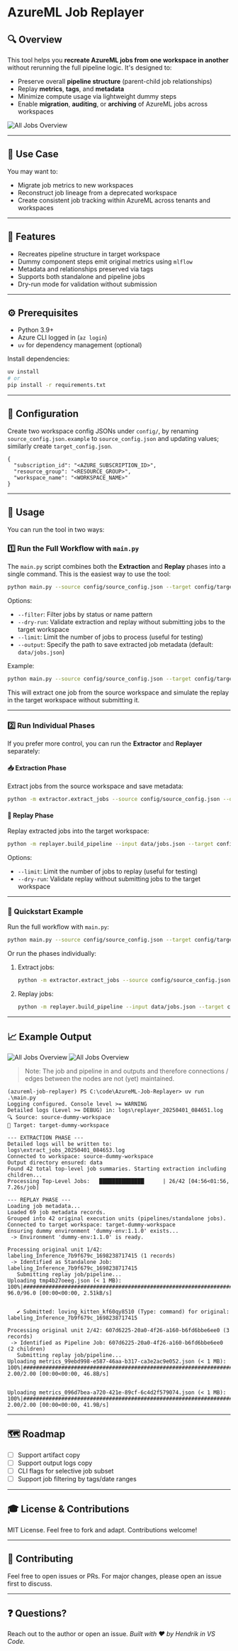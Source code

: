 # AzureML Job Replayer

## 🔍 Overview

This tool helps you **recreate AzureML jobs from one workspace in another** without rerunning the full pipeline logic. It's designed to:

- Preserve overall **pipeline structure** (parent-child job relationships)
- Replay **metrics**, **tags**, and **metadata**
- Minimize compute usage via lightweight dummy steps
- Enable **migration**, **auditing**, or **archiving** of AzureML jobs across workspaces

![All Jobs Overview](/assets/docs/all_jobs.png)

---

## 🔄 Use Case

You may want to:

- Migrate job metrics to new workspaces
- Reconstruct job lineage from a deprecated workspace
- Create consistent job tracking within AzureML across tenants and workspaces

---

## 🚀 Features

- Recreates pipeline structure in target workspace
- Dummy component steps emit original metrics using `mlflow`
- Metadata and relationships preserved via tags
- Supports both standalone and pipeline jobs
- Dry-run mode for validation without submission

---

## ⚙️ Prerequisites

- Python 3.9+
- Azure CLI logged in (`az login`)
- `uv` for dependency management (optional)

Install dependencies:

```bash
uv install
# or
pip install -r requirements.txt
```

---

## 🔧 Configuration

Create two workspace config JSONs under `config/`, by renaming `source_config.json.example` to `source_config.json` and updating values; similarly create `target_config.json`.

```jsonc
{
  "subscription_id": "<AZURE_SUBSCRIPTION_ID>",
  "resource_group": "<RESOURCE_GROUP>",
  "workspace_name": "<WORKSPACE_NAME>"
}
```

---

## 🎯 Usage

You can run the tool in two ways:

### 1️⃣ **Run the Full Workflow with `main.py`**

The `main.py` script combines both the **Extraction** and **Replay** phases into a single command. This is the easiest way to use the tool:

```bash
python main.py --source config/source_config.json --target config/target_config.json
```

Options:

- `--filter`: Filter jobs by status or name pattern
- `--dry-run`: Validate extraction and replay without submitting jobs to the target workspace
- `--limit`: Limit the number of jobs to process (useful for testing)
- `--output`: Specify the path to save extracted job metadata (default: `data/jobs.json`)

Example:

```bash
python main.py --source config/source_config.json --target config/target_config.json --limit 1 --dry-run
```

This will extract one job from the source workspace and simulate the replay in the target workspace without submitting it.

---

### 2️⃣ **Run Individual Phases**

If you prefer more control, you can run the **Extractor** and **Replayer** separately:

#### 📥 Extraction Phase

Extract jobs from the source workspace and save metadata:

```bash
python -m extractor.extract_jobs --source config/source_config.json --output data/jobs.json
```

#### 🔄 Replay Phase

Replay extracted jobs into the target workspace:

```bash
python -m replayer.build_pipeline --input data/jobs.json --target config/target_config.json
```

Options:

- `--limit`: Limit the number of jobs to replay (useful for testing)
- `--dry-run`: Validate replay without submitting jobs to the target workspace

---

### 🚩 Quickstart Example

Run the full workflow with `main.py`:

```bash
python main.py --source config/source_config.json --target config/target_config.json
```

Or run the phases individually:

1. Extract jobs:

   ```bash
   python -m extractor.extract_jobs --source config/source_config.json --output data/jobs.json
   ```

2. Replay jobs:

   ```bash
   python -m replayer.build_pipeline --input data/jobs.json --target config/target_config.json
   ```

---

## 📈 Example Output

![All Jobs Overview](/assets/docs/job_details.png)
![All Jobs Overview](/assets/docs/pipelines.png)

> Note: The job and pipeline in and outputs and therefore connections / edges between the nodes are not (yet) maintained.

```text
(azureml-job-replayer) PS C:\code\AzureML-Job-Replayer> uv run .\main.py
Logging configured. Console level >= WARNING
Detailed logs (Level >= DEBUG) in: logs\replayer_20250401_084651.log
🔍 Source: source-dummy-workspace
🎯 Target: target-dummy-workspace

--- EXTRACTION PHASE ---
Detailed logs will be written to: logs\extract_jobs_20250401_084653.log
Connected to workspace: source-dummy-workspace
Output directory ensured: data
Found 42 total top-level job summaries. Starting extraction including children...
Processing Top-Level Jobs:   ██████████████▏     | 26/42 [04:56<01:56,  7.26s/job]
```

```text
--- REPLAY PHASE ---
Loading job metadata...
Loaded 69 job metadata records.
Grouped into 42 original execution units (pipelines/standalone jobs).
Connected to target workspace: target-dummy-workspace
Ensuring dummy environment 'dummy-env:1.1.0' exists...
 -> Environment 'dummy-env:1.1.0' is ready.

Processing original unit 1/42: labeling_Inference_7b9f679c_1698238717415 (1 records)
 -> Identified as Standalone Job: labeling_Inference_7b9f679c_1698238717415
   Submitting replay job/pipeline...
Uploading tmp4b27oeeg.json (< 1 MB): 100%|##############################################################################################################################################################################| 96.0/96.0 [00:00<00:00, 2.51kB/s]


   ✔ Submitted: loving_kitten_kf60qy8510 (Type: command) for original: labeling_Inference_7b9f679c_1698238717415

Processing original unit 2/42: 607d6225-20a0-4f26-a160-b6fd6bbe6ee0 (3 records)
 -> Identified as Pipeline Job: 607d6225-20a0-4f26-a160-b6fd6bbe6ee0 (2 children)
   Submitting replay job/pipeline...
Uploading metrics_99ebd998-e587-46aa-b317-ca3e2ac9e052.json (< 1 MB): 100%|##############################################################################################################################################| 2.00/2.00 [00:00<00:00, 46.8B/s]


Uploading metrics_096d7bea-a720-421e-89cf-6c4d2f579074.json (< 1 MB): 100%|##############################################################################################################################################| 2.00/2.00 [00:00<00:00, 41.9B/s]
```

---

## 🗺️ Roadmap

- [ ] Support artifact copy
- [ ] Support output logs copy
- [ ] CLI flags for selective job subset
- [ ] Support job filtering by tags/date ranges

---

## 🎓 License & Contributions

MIT License. Feel free to fork and adapt. Contributions welcome!

---

## 🤝 Contributing

Feel free to open issues or PRs. For major changes, please open an issue first to discuss.

---

## ❓ Questions?

Reach out to the author or open an issue.
*Built with ❤️ by Hendrik in VS Code.*